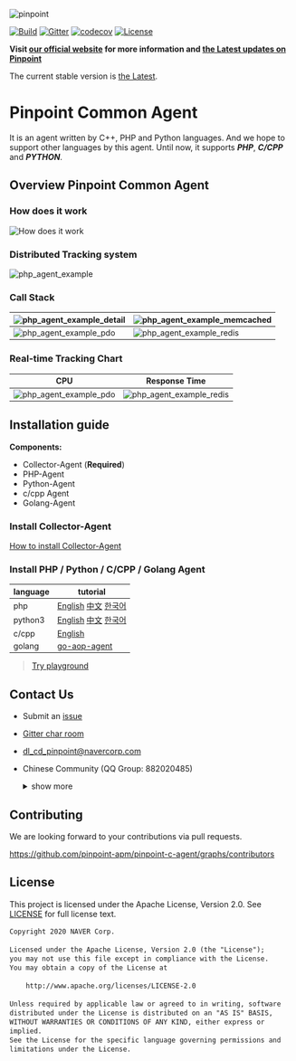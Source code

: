 ![pinpoint](images/logo.png)

[![Build](https://github.com/pinpoint-apm/pinpoint-c-agent/workflows/Build/badge.svg?branch=master)](https://github.com/pinpoint-apm/pinpoint-c-agent/actions) [![Gitter](https://badges.gitter.im/naver/pinpoint-c-agent.svg)](https://gitter.im/naver/pinpoint-c-agent?utm_source=badge&utm_medium=badge&utm_campaign=pr-badge) [![codecov](https://codecov.io/gh/pinpoint-apm/pinpoint-c-agent/branch/master/graph/badge.svg?token=KswbmFvWp3)](https://codecov.io/gh/pinpoint-apm/pinpoint-c-agent) [![License](https://img.shields.io/github/license/pinpoint-apm/pinpoint-c-agent)](LICENSE)



**Visit [our official website](http://pinpoint-apm.github.io/pinpoint/) for more information and [the Latest updates on Pinpoint](https://pinpoint-apm.github.io/pinpoint/news.html)**  


The current stable version is [the Latest](https://github.com/pinpoint-apm/pinpoint-c-agent/releases).

# Pinpoint Common Agent

It is an agent written by C++, PHP and Python languages. And we hope to support other languages by this agent. Until now, it supports **_PHP_**, **_C/CPP_** and **_PYTHON_**.

## Overview Pinpoint Common Agent

### How does it work

![How does it work](images/pinpoint_v0.5.x.png)

### Distributed Tracking system

![php_agent_example](images/php_agent_example.png)

### Call Stack

![php_agent_example_detail](images/php_agent_example_detail.png) | ![php_agent_example_memcached](images/callstack-memcached.png)
--- | ---
![php_agent_example_pdo](images/callstack-pdo.png) | ![php_agent_example_redis](images/callstack-redis.png)

### Real-time Tracking Chart

 CPU | Response Time
 --- | ---
 ![php_agent_example_pdo](images/cpu.png) | ![php_agent_example_redis](images/responsetime.png)


## Installation guide

**Components:**
* Collector-Agent (**Required**)
* PHP-Agent
* Python-Agent
* c/cpp Agent
* Golang-Agent

### Install Collector-Agent

[How to install Collector-Agent](DOC/collector-agent/readme.md)

### Install PHP / Python / C/CPP / Golang Agent

language| tutorial
---|---
php|[English](DOC/PHP/Readme.md) [中文](DOC/PHP/Readme-CN.md) [한국어](DOC/PHP/Readme-KR.md)
python3|[English](DOC/PY/Readme.md) [中文](DOC/PY/Readme-CN.md) [한국어](DOC/PY/Readme-KR.md)
c/cpp|[English](DOC/C-CPP/Readme.md)
golang|[go-aop-agent](https://github.com/pinpoint-apm/go-aop-agent) 

> [Try playground](/testapps/readme.md)

## Contact Us

* Submit an [issue](https://github.com/pinpoint-apm/pinpoint-c-agent/issues)
* [Gitter char room](https://gitter.im/naver/pinpoint-c-agent)
* dl_cd_pinpoint@navercorp.com
* Chinese Community (QQ Group: 882020485)
    <details>
    <summary> show more 
    </summary>

    QQ Group1: 897594820 | QQ Group2: 812507584 | QQ Group3: 882020485| DING Group : 21981598
    :----------------: |:----------------: | :-----------: | :-----------: 
    ![QQ Group1](images/NAVERPinpoint.png) | ![QQ Group2](images/NAVERPinpoint2.png)| ![QQ Group3](images/NAVERPinpoint3.png)| ![DING Group](images/NaverPinpoint交流群-DING.jpg)

</details>

## Contributing

We are looking forward to your contributions via pull requests.

https://github.com/pinpoint-apm/pinpoint-c-agent/graphs/contributors

## License
This project is licensed under the Apache License, Version 2.0.
See [LICENSE](LICENSE) for full license text.

```
Copyright 2020 NAVER Corp.

Licensed under the Apache License, Version 2.0 (the "License");
you may not use this file except in compliance with the License.
You may obtain a copy of the License at

    http://www.apache.org/licenses/LICENSE-2.0

Unless required by applicable law or agreed to in writing, software
distributed under the License is distributed on an "AS IS" BASIS,
WITHOUT WARRANTIES OR CONDITIONS OF ANY KIND, either express or implied.
See the License for the specific language governing permissions and
limitations under the License.
```
